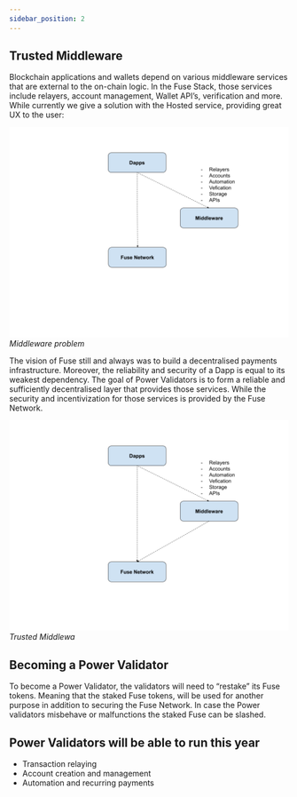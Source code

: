 ```yaml
---
sidebar_position: 2
---
```


## Trusted Middleware

Blockchain applications and wallets depend on various middleware services that are external to the on-chain logic. In the Fuse Stack, those services include relayers, account management, Wallet API’s, verification and more. While currently we give a solution with the Hosted service, providing great UX to the user:

![](../images/Fuse%20Documentation%20-%20Technical%20Points.png)
_Middleware problem_

The vision of Fuse still and always was to build a decentralised payments infrastructure. Moreover, the reliability and security of a Dapp is equal to its weakest dependency. The goal of Power Validators is to form a reliable and sufficiently decentralised layer that provides those services. While the security and incentivization for those services is provided by the Fuse Network.

![](<../images/Fuse%20Documentation%20-%20Technical%20Points%20(1).png>)
_Trusted Middlewa_

## Becoming a Power Validator

To become a Power Validator, the validators will need to “restake” its Fuse tokens. Meaning that the staked Fuse tokens, will be used for another purpose in addition to securing the Fuse Network. In case the Power validators misbehave or malfunctions the staked Fuse can be slashed.

## Power Validators will be able to run this year

- Transaction relaying
- Account creation and management
- Automation and recurring payments
